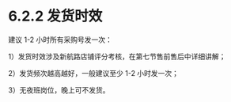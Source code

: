 # 6.2.2 发货时效

建议 1-2 小时所有采购号发一次：

1）发货时效涉及新航路店铺评分考核，在第七节售前售后中详细讲解；

2）发货频次越高越好，一般建议至少 1-2 小时发一次；

3）无夜班岗位，晚上可不发货。